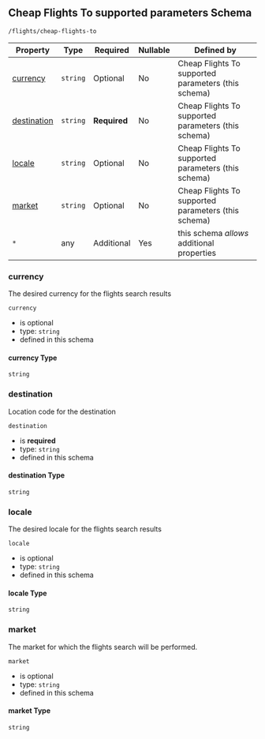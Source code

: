 ## Cheap Flights To supported parameters Schema

```
/flights/cheap-flights-to
```

| Property                    | Type     | Required     | Nullable | Defined by                                          |
| --------------------------- | -------- | ------------ | -------- | --------------------------------------------------- |
| [currency](#currency)       | `string` | Optional     | No       | Cheap Flights To supported parameters (this schema) |
| [destination](#destination) | `string` | **Required** | No       | Cheap Flights To supported parameters (this schema) |
| [locale](#locale)           | `string` | Optional     | No       | Cheap Flights To supported parameters (this schema) |
| [market](#market)           | `string` | Optional     | No       | Cheap Flights To supported parameters (this schema) |
| `*`                         | any      | Additional   | Yes      | this schema _allows_ additional properties          |

### currency

The desired currency for the flights search results

`currency`

- is optional
- type: `string`
- defined in this schema

#### currency Type

`string`

### destination

Location code for the destination

`destination`

- is **required**
- type: `string`
- defined in this schema

#### destination Type

`string`

### locale

The desired locale for the flights search results

`locale`

- is optional
- type: `string`
- defined in this schema

#### locale Type

`string`

### market

The market for which the flights search will be performed.

`market`

- is optional
- type: `string`
- defined in this schema

#### market Type

`string`
